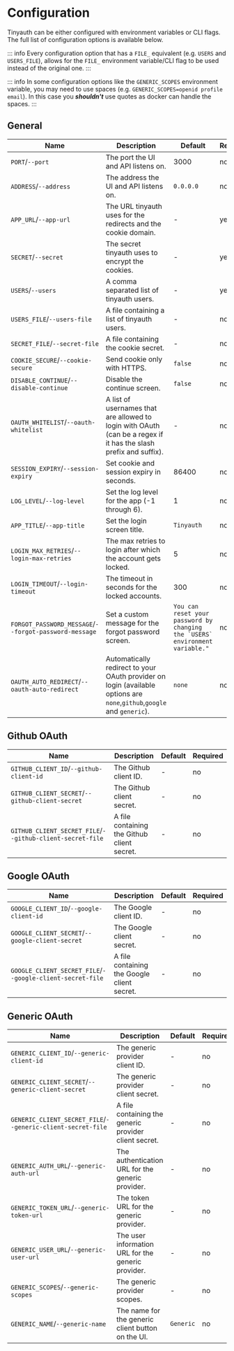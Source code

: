 # Configuration

Tinyauth can be either configured with environment variables or CLI flags. The full list of configuration options is available below.

::: info
Every configuration option that has a `FILE_` equivalent (e.g. `USERS` and `USERS_FILE`), allows for the `FILE_` environment variable/CLI flag to be used instead of the original one.
:::

::: info
In some configuration options like the `GENERIC_SCOPES` environment variable, you may need to use spaces (e.g. `GENERIC_SCOPES=openid profile email`). In this case you **_shouldn't_** use quotes as docker can handle the spaces.
:::

## General

| Name                                                  | Description                                                                                                            | Default                                                                        | Required |
| ----------------------------------------------------- | ---------------------------------------------------------------------------------------------------------------------- | ------------------------------------------------------------------------------ | -------- |
| `PORT`/`--port`                                       | The port the UI and API listens on.                                                                                    | 3000                                                                           | no       |
| `ADDRESS`/`--address`                                 | The address the UI and API listens on.                                                                                 | `0.0.0.0`                                                                      | no       |
| `APP_URL`/`--app-url`                                 | The URL tinyauth uses for the redirects and the cookie domain.                                                         | -                                                                              | yes      |
| `SECRET`/`--secret`                                   | The secret tinyauth uses to encrypt the cookies.                                                                       | -                                                                              | yes      |
| `USERS`/`--users`                                     | A comma separated list of tinyauth users.                                                                              | -                                                                              | yes      |
| `USERS_FILE`/`--users-file`                           | A file containing a list of tinyauth users.                                                                            | -                                                                              | no       |
| `SECRET_FILE`/`--secret-file`                         | A file containing the cookie secret.                                                                                   | -                                                                              | no       |
| `COOKIE_SECURE`/`--cookie-secure`                     | Send cookie only with HTTPS.                                                                                           | `false`                                                                        | no       |
| `DISABLE_CONTINUE`/`--disable-continue`               | Disable the continue screen.                                                                                           | `false`                                                                        | no       |
| `OAUTH_WHITELIST`/`--oauth-whitelist`                 | A list of usernames that are allowed to login with OAuth (can be a regex if it has the slash prefix and suffix).       | -                                                                              | no       |
| `SESSION_EXPIRY`/`--session-expiry`                   | Set cookie and session expiry in seconds.                                                                              | 86400                                                                          | no       |
| `LOG_LEVEL`/`--log-level`                             | Set the log level for the app (-1 through 6).                                                                          | 1                                                                              | no       |
| `APP_TITLE`/`--app-title`                             | Set the login screen title.                                                                                            | `Tinyauth`                                                                     | no       |
| `LOGIN_MAX_RETRIES`/`--login-max-retries`             | The max retries to login after which the account gets locked.                                                          | 5                                                                              | no       |
| `LOGIN_TIMEOUT`/`--login-timeout`                     | The timeout in seconds for the locked accounts.                                                                        | 300                                                                            | no       |
| `FORGOT_PASSWORD_MESSAGE`/`--forgot-password-message` | Set a custom message for the forgot password screen.                                                                   | ``You can reset your password by changing the `USERS` environment variable."`` | no       |
| `OAUTH_AUTO_REDIRECT`/`--oauth-auto-redirect`         | Automatically redirect to your OAuth provider on login (available options are `none`,`github`,`google` and `generic`). | `none`                                                                         | no       |

## Github OAuth

| Name                                                      | Description                                 | Default | Required |
| --------------------------------------------------------- | ------------------------------------------- | ------- | -------- |
| `GITHUB_CLIENT_ID`/`--github-client-id`                   | The Github client ID.                       | -       | no       |
| `GITHUB_CLIENT_SECRET`/`--github-client-secret`           | The Github client secret.                   | -       | no       |
| `GITHUB_CLIENT_SECRET_FILE`/`--github-client-secret-file` | A file containing the Github client secret. | -       | no       |

## Google OAuth

| Name                                                      | Description                                 | Default | Required |
| --------------------------------------------------------- | ------------------------------------------- | ------- | -------- |
| `GOOGLE_CLIENT_ID`/`--google-client-id`                   | The Google client ID.                       | -       | no       |
| `GOOGLE_CLIENT_SECRET`/`--google-client-secret`           | The Google client secret.                   | -       | no       |
| `GOOGLE_CLIENT_SECRET_FILE`/`--google-client-secret-file` | A file containing the Google client secret. | -       | no       |

## Generic OAuth

| Name                                                        | Description                                           | Default   | Required |
| ----------------------------------------------------------- | ----------------------------------------------------- | --------- | -------- |
| `GENERIC_CLIENT_ID`/`--generic-client-id`                   | The generic provider client ID.                       | -         | no       |
| `GENERIC_CLIENT_SECRET`/`--generic-client-secret`           | The generic provider client secret.                   | -         | no       |
| `GENERIC_CLIENT_SECRET_FILE`/`--generic-client-secret-file` | A file containing the generic provider client secret. | -         | no       |
| `GENERIC_AUTH_URL`/`--generic-auth-url`                     | The authentication URL for the generic provider.      | -         | no       |
| `GENERIC_TOKEN_URL`/`--generic-token-url`                   | The token URL for the generic provider.               | -         | no       |
| `GENERIC_USER_URL`/`--generic-user-url`                     | The user information URL for the generic provider.    | -         | no       |
| `GENERIC_SCOPES`/`--generic-scopes`                         | The generic provider scopes.                          | -         | no       |
| `GENERIC_NAME`/`--generic-name`                             | The name for the generic client button on the UI.     | `Generic` | no       |

